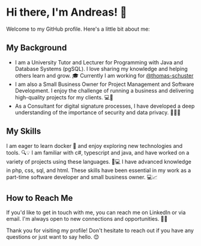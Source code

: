# Hi there, I'm Andreas! 👋
Welcome to my GitHub profile. Here's a little bit about me:

## My Background
- I am a University Tutor and Lecturer for Programming with Java and Database Systems (pgSQL). I love sharing my knowledge and helping others learn and grow. 🎓 Currently I am working for [@thomas-schuster](https://github.com/thomas-schuster)
- I am also a Small Business Owner for Project Management and Software Development. I enjoy the challenge of running a business and delivering high-quality projects for my clients. 💻👔
- As a Consultant for digital signature processes, I have developed a deep understanding of the importance of security and data privacy. 🔐👨‍💼

## My Skills
I am eager to learn docker 🐳 and enjoy exploring new technologies and tools. 🔍💡
I am familiar with c#, typescript and java, and have worked on a variety of projects using these languages. 🤝💻
I have advanced knowledge in php, css, sql, and html. These skills have been essential in my work as a part-time software developer and small business owner. 💻📈

## How to Reach Me
If you'd like to get in touch with me, you can reach me on LinkedIn or via email. I'm always open to new connections and opportunities. 🤝📩

Thank you for visiting my profile! Don't hesitate to reach out if you have any questions or just want to say hello. 😊
